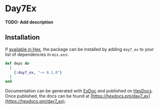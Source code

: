 # Day7Ex

**TODO: Add description**

## Installation

If [available in Hex](https://hex.pm/docs/publish), the package can be installed
by adding `day7_ex` to your list of dependencies in `mix.exs`:

```elixir
def deps do
  [
    {:day7_ex, "~> 0.1.0"}
  ]
end
```

Documentation can be generated with [ExDoc](https://github.com/elixir-lang/ex_doc)
and published on [HexDocs](https://hexdocs.pm). Once published, the docs can
be found at [https://hexdocs.pm/day7_ex](https://hexdocs.pm/day7_ex).

